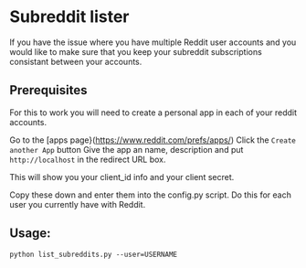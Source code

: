 # Subreddit lister

If you have the issue where you have multiple Reddit user accounts and you 
would like to make sure that you keep your subreddit subscriptions consistant 
between your accounts.


## Prerequisites

For this to work you will need to create a personal app in each of your reddit
accounts.

Go to the [apps page}(https://www.reddit.com/prefs/apps/)
Click the `Create another App` button
Give the app an name, description and put `http://localhost` in the 
redirect URL box. 


This will show you your client_id info and your client secret. 


Copy these down and enter them into the config.py script. Do this for
each user you currently have with Reddit. 


## Usage:

    python list_subreddits.py --user=USERNAME
